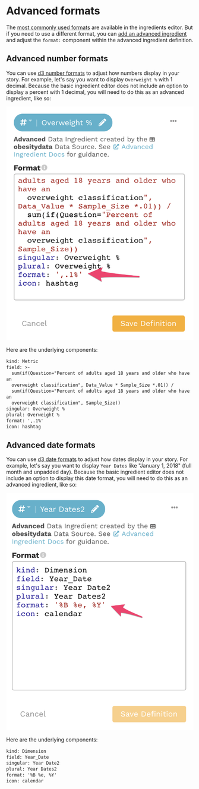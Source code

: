 # Advanced formats

The [most commonly used formats](../defining-ingredients/ingredient-formats.md) are available in the ingredients editor. But if you need to use a different format, you can [add an advanced ingredient](../defining-ingredients/#adding-an-advanced-ingredient) and adjust the `format:` component within the advanced ingredient definition.

## Advanced number formats

You can use  [d3 number formats](https://github.com/d3/d3-format) to adjust how numbers display in your story. For example, let's say you want to display `Overweight %` with 1 decimal. Because the basic ingredient editor does not include an option to display a percent with 1 decimal, you will need to do this as an advanced ingredient, like so:

![Set format to a percent with 1 decimal](../../../.gitbook/assets/image%20%2848%29.png)

Here are the underlying components:

```text
kind: Metric
field: >-
  sum(if(Question="Percent of adults aged 18 years and older who have an
  overweight classification", Data_Value * Sample_Size *.01)) /
  sum(if(Question="Percent of adults aged 18 years and older who have an
  overweight classification", Sample_Size))
singular: Overweight %
plural: Overweight %
format: ',.1%'
icon: hashtag
```

## Advanced date formats

You can use [d3 date formats](https://github.com/d3/d3-time-format) to adjust how dates display in your story. For example, let's say you want to display `Year Dates` like "January 1, 2018" \(full month and unpadded day\). Because the basic ingredient editor does not include an option to display this date format, you will need to do this as an advanced ingredient, like so:

![Set date format to full month and unpadded day](../../../.gitbook/assets/image%20%2849%29.png)

Here are the underlying components:

```text
kind: Dimension
field: Year_Date
singular: Year Date2
plural: Year Dates2
format: '%B %e, %Y'
icon: calendar
```

